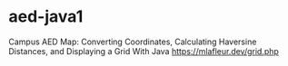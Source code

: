 # aed-java1
Campus AED Map:  Converting Coordinates, Calculating Haversine Distances, and Displaying a Grid With Java
https://mlafleur.dev/grid.php
